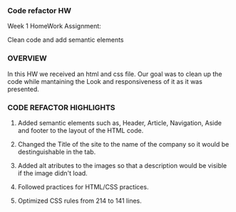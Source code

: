 
### Code refactor HW

Week 1 HomeWork Assignment:

Clean code and add semantic elements

### OVERVIEW

In this HW we received an html and css file. Our goal was to clean up the code while mantaining the Look and responsiveness of it as it was presented. 

### CODE REFACTOR HIGHLIGHTS

1. Added semantic elements such as, Header, Article, Navigation, Aside and footer to the layout of the HTML code.

2. Changed the Title of the site to the name of the company so it would be destinguishable in the tab. 

3. Added alt atributes to the images so that a description would be visible if the image didn't load.

4. Followed practices for HTML/CSS practices.

5. Optimized CSS rules from 214 to 141 lines.